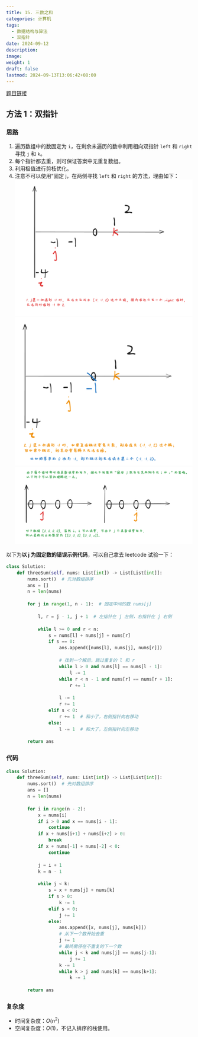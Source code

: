 ```yaml
---
title: 15. 三数之和
categories: 计算机
tags:
  - 数据结构与算法
  - 双指针
date: 2024-09-12
description: 
image: 
weight: 1
draft: false
lastmod: 2024-09-13T13:06:42+08:00
---
```

[题目链接](https://leetcode.cn/problems/3sum/description/?envType=study-plan-v2&envId=top-100-liked)

## 方法 1：双指针

### 思路

1. 遍历数组中的数固定为 `i`，在剩余未遍历的数中利用相向双指针 `left` 和 `right` 寻找 `j` 和 `k`。
2. 每个指针都去重，则可保证答案中无重复数组。
3. 利用极值进行剪枝优化。
4. 注意不可以使用“固定 j，在两侧寻找 `left` 和 `right` 的方法，理由如下：
![image.png](https://raw.githubusercontent.com/oLd-Y/PicGoPictures/main/20240912165620.png)
![image.png](https://raw.githubusercontent.com/oLd-Y/PicGoPictures/main/20240912165630.png)
![image.png](https://raw.githubusercontent.com/oLd-Y/PicGoPictures/main/20240912165801.png)

以下为**以 j 为固定数的错误示例代码**，可以自己拿去 leetcode 试验一下：
```python
class Solution:
    def threeSum(self, nums: List[int]) -> List[List[int]]:
        nums.sort()  # 先对数组排序
        ans = []
        n = len(nums)
        
        for j in range(1, n - 1):  # 固定中间的数 nums[j]
            
            l, r = j - 1, j + 1  # 左指针在 j 左侧，右指针在 j 右侧
            
            while l >= 0 and r < n:
                s = nums[l] + nums[j] + nums[r]
                if s == 0:
                    ans.append([nums[l], nums[j], nums[r]])
                    
                    # 找到一个解后，跳过重复的 l 和 r
                    while l > 0 and nums[l] == nums[l - 1]:
                        l -= 1
                    while r < n - 1 and nums[r] == nums[r + 1]:
                        r += 1
                    
                    l -= 1
                    r += 1
                elif s < 0:
                    r += 1  # 和小了，右侧指针向右移动
                else:
                    l -= 1  # 和大了，左侧指针向左移动
                    
        return ans

```

### 代码

```python
class Solution:
    def threeSum(self, nums: List[int]) -> List[List[int]]:
        nums.sort()  # 先对数组排序
        ans = []
        n = len(nums)
        
        for i in range(n - 2):
            x = nums[i]
            if i > 0 and x == nums[i - 1]:
                continue
            if x + nums[i+1] + nums[i+2] > 0:
                break
            if x + nums[-1] + nums[-2] < 0:
                continue
            
            j = i + 1
            k = n - 1
            
            while j < k:
                s = x + nums[j] + nums[k]
                if s > 0:
                    k -= 1
                elif s < 0:
                    j += 1
                else:
                    ans.append([x, nums[j], nums[k]])
                    # 从下一个数开始去重
                    j += 1
                    # 最终需停在不重复的下一个数
                    while j < k and nums[j] == nums[j-1]:
                        j += 1
                    k -= 1
                    while k > j and nums[k] == nums[k+1]:
                        k -= 1
            
        return ans
```


### 复杂度
- 时间复杂度：$O(n ^ 2)$
- 空间复杂度：$O(1)$，不记入排序的栈使用。



